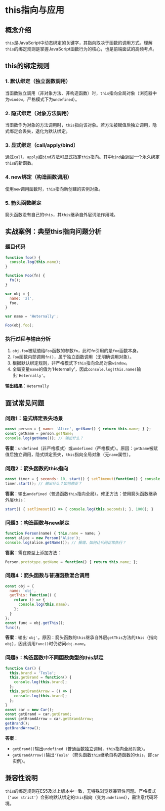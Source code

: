 # this指向与应用

## 概念介绍
`this`是JavaScript中动态绑定的关键字，其指向取决于函数的调用方式。理解`this`的绑定规则是掌握JavaScript函数行为的核心，也是前端面试的高频考点。

## this的绑定规则
### 1. 默认绑定（独立函数调用）
当函数独立调用（非对象方法、非构造函数）时，`this`指向全局对象（浏览器中为`window`，严格模式下为`undefined`）。

### 2. 隐式绑定（对象方法调用）
当函数作为对象的方法调用时，`this`指向该对象。若方法被赋值后独立调用，隐式绑定会丢失，退化为默认绑定。

### 3. 显式绑定（call/apply/bind）
通过`call`、`apply`或`bind`方法可显式指定`this`指向。其中`bind`会返回一个永久绑定`this`的新函数。

### 4. new绑定（构造函数调用）
使用`new`调用函数时，`this`指向新创建的实例对象。

### 5. 箭头函数绑定
箭头函数没有自己的`this`，其`this`继承自外层词法作用域。

## 实战案例：典型this指向问题分析
### 题目代码
```javascript
function foo() {
  console.log(this.name);
}

function Foo(fn) {
  fn();
}

var obj = {
  name: 'zl',
  foo,
}

var name = 'Heternally';

Foo(obj.foo);
```

### 执行过程与输出分析
1. `obj.foo`被赋值给`Foo`函数的参数`fn`，此时`fn`引用的是`foo`函数本身。
2. `Foo`函数内部调用`fn()`，属于独立函数调用（无明确调用对象）。
3. 根据默认绑定规则，非严格模式下`this`指向全局对象`window`。
4. 全局变量`name`的值为'Heternally'，因此`console.log(this.name)`输出`'Heternally'`。

**输出结果**：`Heternally`

## 面试常见问题
### 问题1：隐式绑定丢失场景
```javascript
const person = { name: 'Alice', getName() { return this.name; } };
const getName = person.getName;
console.log(getName()); // 输出什么？
```
**答案**：`undefined`（非严格模式）或`undefined`（严格模式）。原因：`getName`被赋值后独立调用，隐式绑定丢失，`this`指向全局对象（无`name`属性）。

### 问题2：箭头函数的this指向
```javascript
const timer = { seconds: 10, start() { setTimeout(function() { console.log(this.seconds); }, 1000); } };
timer.start(); // 输出什么？如何修正？
```
**答案**：输出`undefined`（普通函数`this`指向全局）。修正方法：使用箭头函数继承外层`this`：
```javascript
start() { setTimeout(() => { console.log(this.seconds); }, 1000); }
```

### 问题3：构造函数与new绑定
```javascript
function Person(name) { this.name = name; }
const alice = new Person('Alice');
console.log(alice.getName()); // 报错，如何让代码正常执行？
```
**答案**：需在原型上添加方法：
```javascript
Person.prototype.getName = function() { return this.name; };
```

### 问题4：箭头函数与普通函数混合调用
```javascript
const obj = {
  name: 'obj',
  getThis: function() {
    return () => {
      console.log(this.name);
    };
  }
};
const func = obj.getThis();
func();
```
**答案**：输出`'obj'`。原因：箭头函数的`this`继承自外层`getThis`方法的`this`（指向`obj`），因此调用`func()`时仍访问`obj.name`。

### 问题5：构造函数中不同函数类型的this绑定
```javascript
function Car() {
  this.brand = 'Tesla';
  this.getBrand = function() {
    console.log(this.brand);
  };
  this.getBrandArrow = () => {
    console.log(this.brand);
  };
}
const car = new Car();
const getBrand = car.getBrand;
const getBrandArrow = car.getBrandArrow;
getBrand();
getBrandArrow();
```
**答案**：
- `getBrand()`输出`undefined`（普通函数独立调用，`this`指向全局对象）。
- `getBrandArrow()`输出`'Tesla'`（箭头函数`this`继承自构造函数的`this`，即`car`实例）。

## 兼容性说明
`this`的绑定规则在ES5及以上版本中一致，无特殊浏览器兼容性问题。严格模式（`'use strict'`）会影响默认绑定的`this`指向（变为`undefined`），需注意代码环境。